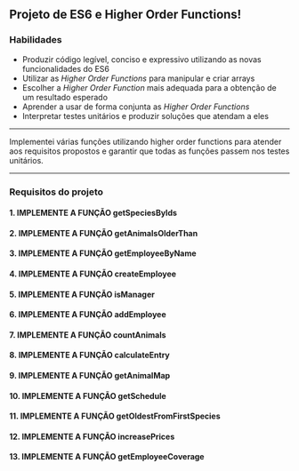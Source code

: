 ## Projeto de ES6 e Higher Order Functions!

### Habilidades

- Produzir código legível, conciso e expressivo utilizando as novas funcionalidades do ES6
- Utilizar as _Higher Order Functions_ para manipular e criar arrays
- Escolher a _Higher Order Function_ mais adequada para a obtenção de um resultado esperado
- Aprender a usar de forma conjunta as _Higher Order Functions_
- Interpretar testes unitários e produzir soluções que atendam a eles

---

Implementei várias funções utilizando higher order functions para atender aos requisitos propostos e garantir que todas as funções passem nos testes unitários.

---

### Requisitos do projeto

#### 1. IMPLEMENTE A FUNÇÃO getSpeciesByIds

#### 2. IMPLEMENTE A FUNÇÃO getAnimalsOlderThan

#### 3. IMPLEMENTE A FUNÇÃO getEmployeeByName

#### 4. IMPLEMENTE A FUNÇÃO createEmployee

#### 5. IMPLEMENTE A FUNÇÃO isManager

#### 6. IMPLEMENTE A FUNÇÃO addEmployee

#### 7. IMPLEMENTE A FUNÇÃO countAnimals

#### 8. IMPLEMENTE A FUNÇÃO calculateEntry

#### 9. IMPLEMENTE A FUNÇÃO getAnimalMap

#### 10. IMPLEMENTE A FUNÇÃO getSchedule

#### 11. IMPLEMENTE A FUNÇÃO getOldestFromFirstSpecies

#### 12. IMPLEMENTE A FUNÇÃO increasePrices

#### 13. IMPLEMENTE A FUNÇÃO getEmployeeCoverage
